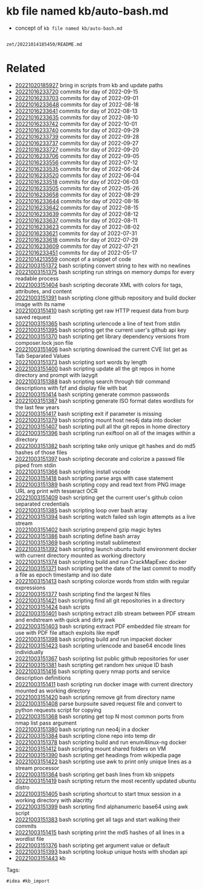 # kb file named kb/auto-bash.md

- concept of `kb file named kb/auto-bash.md`

```
```

` zet/20221014185450/README.md `

# Related

- [20221020185927](/zet/20221020185927/README.md) bring in scripts from kb and update paths
- [20221016233720](/zet/20221016233720/README.md) commits for day of 2022-09-15
- [20221016233703](/zet/20221016233703/README.md) commits for day of 2022-09-01
- [20221016233648](/zet/20221016233648/README.md) commits for day of 2022-08-18
- [20221016233641](/zet/20221016233641/README.md) commits for day of 2022-08-13
- [20221016233635](/zet/20221016233635/README.md) commits for day of 2022-08-10
- [20221016233742](/zet/20221016233742/README.md) commits for day of 2022-10-01
- [20221016233740](/zet/20221016233740/README.md) commits for day of 2022-09-29
- [20221016233739](/zet/20221016233739/README.md) commits for day of 2022-09-28
- [20221016233737](/zet/20221016233737/README.md) commits for day of 2022-09-27
- [20221016233727](/zet/20221016233727/README.md) commits for day of 2022-09-20
- [20221016233706](/zet/20221016233706/README.md) commits for day of 2022-09-05
- [20221016233556](/zet/20221016233556/README.md) commits for day of 2022-07-12
- [20221016233535](/zet/20221016233535/README.md) commits for day of 2022-06-24
- [20221016233520](/zet/20221016233520/README.md) commits for day of 2022-06-04
- [20221016233518](/zet/20221016233518/README.md) commits for day of 2022-06-03
- [20221016233505](/zet/20221016233505/README.md) commits for day of 2022-05-26
- [20221016233658](/zet/20221016233658/README.md) commits for day of 2022-08-29
- [20221016233644](/zet/20221016233644/README.md) commits for day of 2022-08-16
- [20221016233642](/zet/20221016233642/README.md) commits for day of 2022-08-15
- [20221016233639](/zet/20221016233639/README.md) commits for day of 2022-08-12
- [20221016233637](/zet/20221016233637/README.md) commits for day of 2022-08-11
- [20221016233623](/zet/20221016233623/README.md) commits for day of 2022-08-02
- [20221016233621](/zet/20221016233621/README.md) commits for day of 2022-07-31
- [20221016233618](/zet/20221016233618/README.md) commits for day of 2022-07-29
- [20221016233609](/zet/20221016233609/README.md) commits for day of 2022-07-21
- [20221016233451](/zet/20221016233451/README.md) commits for day of 2022-05-17
- [20221014213559](/zet/20221014213559/README.md) concept of a snippet of code
- [20221003151372](/zet/20221003151372/README.md) bash scripting convert string to hex with no newlines
- [20221003151375](/zet/20221003151375/README.md) bash scripting run strings on memory dumps for every readable process
- [20221003151404](/zet/20221003151404/README.md) bash scripting decorate XML with colors for tags, attributes, and content
- [20221003151391](/zet/20221003151391/README.md) bash scripting clone github repository and build docker image with its name
- [20221003151410](/zet/20221003151410/README.md) bash scripting get raw HTTP request data from burp saved request
- [20221003151365](/zet/20221003151365/README.md) bash scripting urlencode a line of text from stdin
- [20221003151395](/zet/20221003151395/README.md) bash scripting get the current user's github api key
- [20221003151370](/zet/20221003151370/README.md) bash scripting get library dependency versions from composer.lock json file
- [20221003151406](/zet/20221003151406/README.md) bash scripting download the current CVE list get as Tab Separated Values
- [20221003151373](/zet/20221003151373/README.md) bash scripting sort words by length
- [20221003151400](/zet/20221003151400/README.md) bash scripting update all the git repos in home directory and prompt with lazygit
- [20221003151388](/zet/20221003151388/README.md) bash scripting search through tldr command descriptions with fzf and display file with bat
- [20221003151414](/zet/20221003151414/README.md) bash scripting generate common passwords
- [20221003151387](/zet/20221003151387/README.md) bash scripting generate ISO format dates wordlists for the last few years
- [20221003151417](/zet/20221003151417/README.md) bash scripting exit if parameter is missing
- [20221003151379](/zet/20221003151379/README.md) bash scripting mount host neo4j data into docker
- [20221003151407](/zet/20221003151407/README.md) bash scripting pull all the git repos in home directory
- [20221003151396](/zet/20221003151396/README.md) bash scripting run exiftool on all of the images within a directory
- [20221003151382](/zet/20221003151382/README.md) bash scripting take only unique git hashes and do md5 hashes of those files
- [20221003151397](/zet/20221003151397/README.md) bash scripting decorate and colorize a passwd file piped from stdin
- [20221003151366](/zet/20221003151366/README.md) bash scripting install vscode
- [20221003151418](/zet/20221003151418/README.md) bash scripting parse args with case statement
- [20221003151389](/zet/20221003151389/README.md) bash scripting copy and read text from PNG image URL arg print with tesseract OCR
- [20221003151409](/zet/20221003151409/README.md) bash scripting get the current user's github colon separated credentials
- [20221003151385](/zet/20221003151385/README.md) bash scripting loop over bash array
- [20221003151394](/zet/20221003151394/README.md) bash scripting watch failed ssh login attempts as a live stream
- [20221003151402](/zet/20221003151402/README.md) bash scripting prepend gzip magic bytes
- [20221003151386](/zet/20221003151386/README.md) bash scripting define bash array
- [20221003151369](/zet/20221003151369/README.md) bash scripting install sublimetext
- [20221003151392](/zet/20221003151392/README.md) bash scripting launch ubuntu build environment docker with current directory mounted as working directory
- [20221003151374](/zet/20221003151374/README.md) bash scripting build and run CrackMapExec docker
- [20221003151371](/zet/20221003151371/README.md) bash scripting get the date of the last commit to modify a file as epoch timestamp and iso date
- [20221003151413](/zet/20221003151413/README.md) bash scripting colorize words from stdin with regular expressions
- [20221003151377](/zet/20221003151377/README.md) bash scripting find the largest N files
- [20221003151421](/zet/20221003151421/README.md) bash scripting find all git repositories in a directory
- [20221003151424](/zet/20221003151424/README.md) bash scripts
- [20221003151401](/zet/20221003151401/README.md) bash scripting extract zlib stream between PDF stream and endstream with quick and dirty awk
- [20221003151403](/zet/20221003151403/README.md) bash scripting extract PDF embedded file stream for use with PDF file attach exploits like mpdf
- [20221003151398](/zet/20221003151398/README.md) bash scripting build and run impacket docker
- [20221003151423](/zet/20221003151423/README.md) bash scripting urlencode and base64 encode lines individually
- [20221003151367](/zet/20221003151367/README.md) bash scripting list public github repositories for user
- [20221003151381](/zet/20221003151381/README.md) bash scripting get random hex unique ID bash
- [20221003151416](/zet/20221003151416/README.md) bash scripting query nmap ports and service description definitions
- [20221003151411](/zet/20221003151411/README.md) bash scripting run docker image with current directory mounted as working directory
- [20221003151420](/zet/20221003151420/README.md) bash scripting remove git from directory name
- [20221003151408](/zet/20221003151408/README.md) parse burpsuite saved request file and convert to python requests script for copying
- [20221003151368](/zet/20221003151368/README.md) bash scripting get top N most common ports from nmap list pass argument
- [20221003151380](/zet/20221003151380/README.md) bash scripting run neo4j in a docker
- [20221003151384](/zet/20221003151384/README.md) bash scripting clone repo into temp dir
- [20221003151378](/zet/20221003151378/README.md) bash scripting build and run enum4linux-ng docker
- [20221003151412](/zet/20221003151412/README.md) bash scripting mount shared folders on VM
- [20221003151390](/zet/20221003151390/README.md) bash scripting get headings from wikipedia page
- [20221003151422](/zet/20221003151422/README.md) bash scripting use awk to print only unique lines as a stream processor
- [20221003151364](/zet/20221003151364/README.md) bash scripting get bash lines from kb snippets
- [20221003151419](/zet/20221003151419/README.md) bash scripting return the most recently updated ubuntu distro
- [20221003151405](/zet/20221003151405/README.md) bash scripting shortcut to start tmux session in a working directory with alacritty
- [20221003151399](/zet/20221003151399/README.md) bash scripting find alphanumeric base64 using awk script
- [20221003151383](/zet/20221003151383/README.md) bash scripting get all tags and start walking their commits
- [20221003151415](/zet/20221003151415/README.md) bash scripting print the md5 hashes of all lines in a wordlist file
- [20221003151376](/zet/20221003151376/README.md) bash scripting get argument value or default
- [20221003151393](/zet/20221003151393/README.md) bash scripting lookup unique hosts with shodan api
- [20221003151443](/zet/20221003151443/README.md) kb

Tags:

    #idea #kb_import
